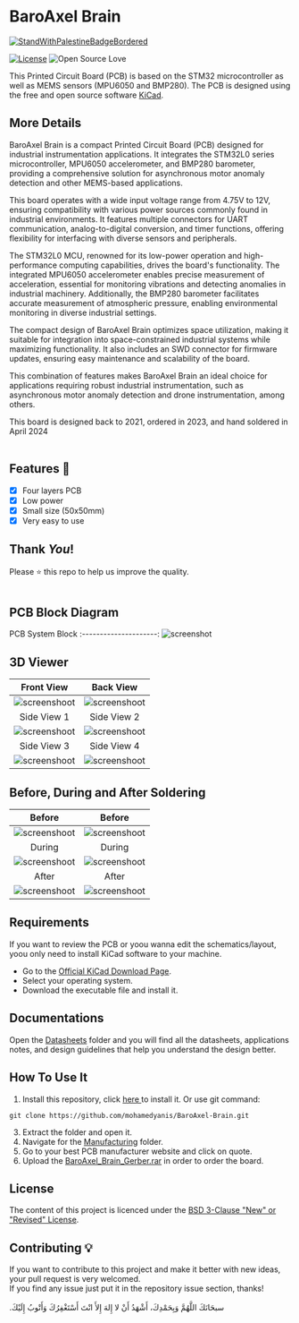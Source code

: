 # BaroAxel Brain

[![StandWithPalestineBadgeBordered](https://raw.githubusercontent.com/saedyousef/StandWithPalestine/main/badges/flat/bordered/StandWithPalestine.svg)](https://techforpalestine.org/learn-more)

[![License](https://img.shields.io/badge/License-BSD%203--Clause-blue.svg)](LICENSE)
![Open Source Love](https://badges.frapsoft.com/os/v1/open-source.svg?v=102)

This Printed Circuit Board (PCB) is based on the STM32 microcontroller as well as MEMS sensors (MPU6050 and BMP280).
The PCB is designed using the free and open source software <a href="https://github.com/KiCad">KiCad</a>. 

## More Details
BaroAxel Brain is a compact Printed Circuit Board (PCB) designed for industrial instrumentation applications. It integrates the STM32L0 series microcontroller, MPU6050 accelerometer, and BMP280 barometer, providing a comprehensive solution for asynchronous motor anomaly detection and other MEMS-based applications.

This board operates with a wide input voltage range from 4.75V to 12V, ensuring compatibility with various power sources commonly found in industrial environments. It features multiple connectors for UART communication, analog-to-digital conversion, and timer functions, offering flexibility for interfacing with diverse sensors and peripherals.

The STM32L0 MCU, renowned for its low-power operation and high-performance computing capabilities, drives the board's functionality. The integrated MPU6050 accelerometer enables precise measurement of acceleration, essential for monitoring vibrations and detecting anomalies in industrial machinery. Additionally, the BMP280 barometer facilitates accurate measurement of atmospheric pressure, enabling environmental monitoring in diverse industrial settings.

The compact design of BaroAxel Brain optimizes space utilization, making it suitable for integration into space-constrained industrial systems while maximizing functionality. It also includes an SWD connector for firmware updates, ensuring easy maintenance and scalability of the board.

This combination of features makes BaroAxel Brain an ideal choice for applications requiring robust industrial instrumentation, such as asynchronous motor anomaly detection and drone instrumentation, among others.

This board is designed back to 2021, ordered in 2023, and hand soldered in April 2024<br><br>



## Features :dart:
* [x] Four layers PCB
* [x] Low power
* [x] Small size (50x50mm)
* [x] Very easy to use

## Thank _You_!
Please :star: this repo to help us improve the quality.
<br><br>

## PCB Block Diagram
PCB System Block
:---------------------:
![screenshot](RepoImages/Diagram.png)


## 3D Viewer
Front View           | Back View
:---------------------:|:------------------:
![screenshoot](RepoImages/BaroAxel_Brain_Front.png) | ![screenshoot](RepoImages/BaroAxel_Brain_Back.png)
Side View 1         |  Side View 2
![screenshoot](RepoImages/BaroAxel_Brain_Side1.png) | ![screenshoot](RepoImages/BaroAxel_Brain_Side2.png)
Side View 3         |  Side View 4
![screenshoot](RepoImages/BaroAxel_Brain_Side3.png) | ![screenshoot](RepoImages/BaroAxel_Brain_Side4.png)


## Before, During and After Soldering
Before           | Before
:---------------------:|:------------------:
![screenshoot](RepoImages/BaroAxel_Soldering1.jpeg) | ![screenshoot](RepoImages/BaroAxel_Soldering2.jpeg)
During         |  During
![screenshoot](RepoImages/BaroAxel_Soldering3.jpeg) | ![screenshoot](RepoImages/BaroAxel_Soldering4.jpeg)
After         |  After
![screenshoot](RepoImages/BaroAxel_Soldering5.jpeg) | ![screenshoot](RepoImages/BaroAxel_Soldering6.jpeg)


## Requirements

If you want to review the PCB or yoou wanna edit the schematics/layout, yoou only need to install KiCad software to your machine.

* Go to the <a href="https://www.kicad.org/download/">Official KiCad Download Page</a>.
* Select your operating system.
* Download the executable file and install it.

## Documentations
Open the [Datasheets](Datasheets) folder and you will find all the datasheets, applications notes, and design guidelines that help you understand the design better.


## How To Use It

1. Install this repository, click <a href="https://github.com/mohamedyanis/BaroAxel-Brain/archive/master.zip"> here </a> to install it. Or use git command:
```bach
git clone https://github.com/mohamedyanis/BaroAxel-Brain.git
```
3. Extract the folder and open it.
4. Navigate for the [Manufacturing](Manufacturing) folder.
5. Go to your best PCB manufacturer website and click on quote.
6. Upload the [BaroAxel_Brain_Gerber.rar](Manufacturing/Gerber/BaroAxel_Brain_Gerber.rar) in order to order the board.

## License
The content of this project is licenced under the [BSD 3-Clause "New" or "Revised" License](LICENSE).

## Contributing 💡
If you want to contribute to this project and make it better with new ideas, your pull request is very welcomed.<br>
If you find any issue just put it in the repository issue section, thanks!<br><br>
.سبحَانَكَ اللَّهُمَّ وَبِحَمْدِكَ، أَشْهَدُ أَنْ لا إِلهَ إِلأَ انْتَ أَسْتَغْفِرُكَ وَأَتْوبُ إِلَيْكَ
